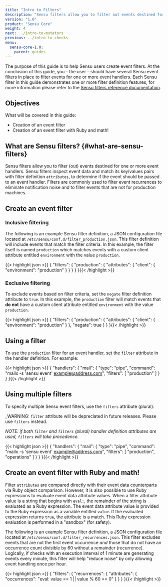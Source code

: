 ```yaml
---
title: "Intro to Filters"
description: "Sensu filters allow you to filter out events destined for one or more event handlers. Filters are commonly used to filter event recurrences to eliminate notification noise."
version: "1.0"
product: "Sensu Core"
weight: 4
next: ../intro-to-mutators
previous: ../intro-to-checks
menu:
  sensu-core-1.0:
    parent: guides
---
```


The purpose of this guide is to help Sensu users create event filters. At the
conclusion of this guide, you - the user - should have several Sensu event
filters in place to filter events for one or more event handlers. Each Sensu
filter in this guide demonstrates one or more filter definition features, for
more information please refer to the [Sensu filters reference documentation][1].

## Objectives

What will be covered in this guide:

- Creation of an event filter
- Creation of an event filter with Ruby and math!

## What are Sensu filters? {#what-are-sensu-filters}

Sensu filters allow you to filter (out) events destined for one or more event
handlers. Sensu filters inspect event data and match its key/values pairs with
filter definition `attributes`, to determine if the event should be passed to an
event handler. Filters are commonly used to filter event recurrences to
eliminate notification noise and to filter events that are not for production
machines.

## Create an event filter

### Inclusive filtering

The following is an example Sensu filter definition, a JSON configuration file
located at `/etc/sensu/conf.d/filter_production.json`. This filter definition
will include events that match the filter criteria. In this example, the filter
itself is named `production` which matches events with a custom client attribute
entitled `environment` with the value `production`.

{{< highlight json >}}
{
  "filters": {
    "production": {
      "attributes": {
        "client": {
          "environment": "production"
        }
      }
    }
  }
}{{< /highlight >}}

### Exclusive filtering

To exclude events based on filter criteria, set the `negate` filter definition
attribute to `true`. In this example, the `production` filter will match events
that **do not** have a custom client attribute entitled `environment` with the
value `production`.

{{< highlight json >}}
{
  "filters": {
    "production": {
      "attributes": {
        "client": {
          "environment": "production"
        }
      },
      "negate": true
    }
  }
}{{< /highlight >}}

## Using a filter

To use the `production` filter for an event handler, set the `filter` attribute
in the handler definition. For example:

{{< highlight json >}}
{
  "handlers": {
    "mail": {
      "type": "pipe",
      "command": "mailx -s 'sensu event' example@address.com",
      "filters": [
        "production"
      ]
    }
  }
}{{< /highlight >}}

## Using multiple filters

To specify multiple Sensu event filters, use the `filters` attribute (plural).

_WARNING: `filter` attribute will be depreciated in future releases. Please use 
`filters` instead.

_NOTE: if both `filter` and `filters` (plural) handler definition attributes are
used, `filters` will take precedence._

{{< highlight json >}}
{
  "handlers": {
    "mail": {
      "type": "pipe",
      "command": "mailx -s 'sensu event' example@address.com",
      "filters": [
        "production",
        "operations"
      ]
    }
  }
}{{< /highlight >}}

## Create an event filter with Ruby and math!

Filter `attributes` are compared directly with their event data counterparts via
Ruby object comparison. However, it is also possible to use Ruby expressions to
evaluate event data attribute values. When a filter attribute value is a string
that begins with `eval:`, the remainder of the string is evaluated as a Ruby
expression. The event data attribute value is provided to the Ruby expression as
a variable entitled `value`. If the evaluated expression returns `true`, the
attribute is a match. This Ruby expression evaluation is performed in a
"sandbox" (for safety).

The following is an example Sensu filter definition, a JSON configuration file
located at `/etc/sensu/conf.d/filter_recurrences.json`. This filter excludes
events that are not the first event occurrence _and_ those that do not have an
occurrence count divisible by 60 without a remainder (recurrence). Logically, if
checks with an execution interval of 1 minute are generating events every
minute, this filter will help "reduce noise" by only allowing event handling
once per hour.

{{< highlight json >}}
{
  "filters": {
    "recurrences": {
      "attributes": {
        "occurrences": "eval: value == 1 || value % 60 == 0"
      }
    }
  }
}{{< /highlight >}}

[1]:  ../../reference/filters/